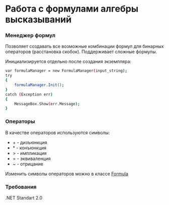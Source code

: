 # Работа с формулами алгебры высказываний
### Менеджер формул
Позволяет создавать все возможные комбинации формул для бинарных операторов (расстановка скобок). Поддерживает сложные формулы.

Инициализируется отдельно после создания экземпляра:
```sh
var formulaManager = new FormulaManager(input_string);
try
{
    formulaManager.Init();
}
catch (Exception err)
{
    MessageBox.Show(err.Message);
} 
```
### Операторы
В качестве операторов используются символы:
- \+ \- дизъюнкция
- \* \- конъюнкция
- \> \- импликация
- = \- эквиваленция
- ~ \- отрицание

Изменить символы операторов можно в классе [Formula](https://github.com/aydarkin/PropositionalAlgebraFormula/blob/c33ca91da1b18ff8334161d062df71ea2290ff97/Formula.cs#L35)
### Требования
.NET Standart 2.0

